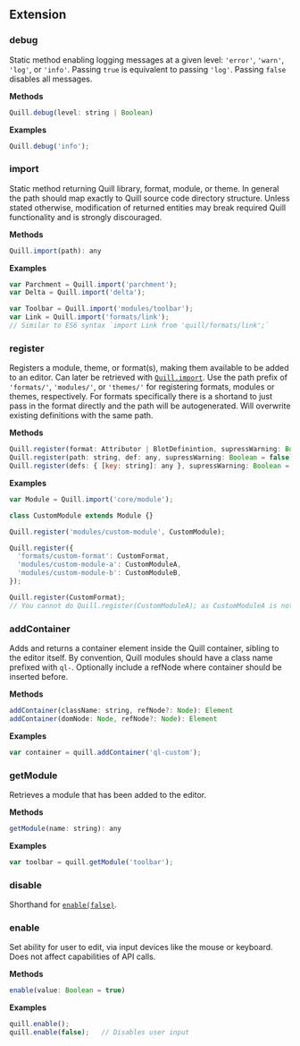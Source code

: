 ## Extension

### debug

Static method enabling logging messages at a given level: `'error'`, `'warn'`, `'log'`, or `'info'`. Passing `true` is equivalent to passing `'log'`. Passing `false` disables all messages.

**Methods**

```javascript
Quill.debug(level: string | Boolean)
```

**Examples**

```javascript
Quill.debug('info');
```

### import

Static method returning Quill library, format, module, or theme. In general the path should map exactly to Quill source code directory structure. Unless stated otherwise, modification of returned entities may break required Quill functionality and is strongly discouraged.

**Methods**

```javascript
Quill.import(path): any
```

**Examples**

```javascript
var Parchment = Quill.import('parchment');
var Delta = Quill.import('delta');

var Toolbar = Quill.import('modules/toolbar');
var Link = Quill.import('formats/link');
// Similar to ES6 syntax `import Link from 'quill/formats/link';`
```

### register

Registers a module, theme, or format(s), making them available to be added to an editor. Can later be retrieved with [`Quill.import`](/docs/api/#import). Use the path prefix of `'formats/'`, `'modules/'`, or `'themes/'` for registering formats, modules or themes, respectively. For formats specifically there is a shortand to just pass in the format directly and the path will be autogenerated. Will overwrite existing definitions with the same path.

**Methods**

```javascript
Quill.register(format: Attributor | BlotDefinintion, supressWarning: Boolean = false)
Quill.register(path: string, def: any, supressWarning: Boolean = false)
Quill.register(defs: { [key: string]: any }, supressWarning: Boolean = false)
```

**Examples**

```javascript
var Module = Quill.import('core/module');

class CustomModule extends Module {}

Quill.register('modules/custom-module', CustomModule);
```

```javascript
Quill.register({
  'formats/custom-format': CustomFormat,
  'modules/custom-module-a': CustomModuleA,
  'modules/custom-module-b': CustomModuleB,
});

Quill.register(CustomFormat);
// You cannot do Quill.register(CustomModuleA); as CustomModuleA is not a format
```

### addContainer

Adds and returns a container element inside the Quill container, sibling to the editor itself. By convention, Quill modules should have a class name prefixed with `ql-`. Optionally include a refNode where container should be inserted before.

**Methods**

```javascript
addContainer(className: string, refNode?: Node): Element
addContainer(domNode: Node, refNode?: Node): Element
```

**Examples**

```javascript
var container = quill.addContainer('ql-custom');
```


### getModule

Retrieves a module that has been added to the editor.

**Methods**

```javascript
getModule(name: string): any
```

**Examples**

```javascript
var toolbar = quill.getModule('toolbar');
```


### disable

Shorthand for [`enable(false)`](#enable).


### enable

Set ability for user to edit, via input devices like the mouse or keyboard. Does not affect capabilities of API calls.

**Methods**

```javascript
enable(value: Boolean = true)
```

**Examples**

```javascript
quill.enable();
quill.enable(false);   // Disables user input
```


